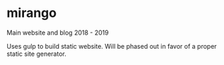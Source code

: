 # mirango
Main website and blog 2018 - 2019

Uses gulp to build static website. Will be phased out in favor of a proper static site generator.
